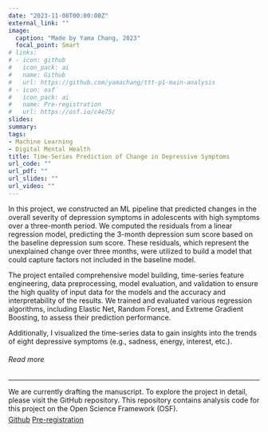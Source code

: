 ```yaml
---
date: "2023-11-08T00:00:00Z"
external_link: ""
image:
  caption: "Made by Yama Chang, 2023"
  focal_point: Smart
# links:
# - icon: github
#   icon_pack: ai
#   name: Github
#   url: https://github.com/yamachang/ttt-p1-main-analysis
# - icon: osf
#   icon_pack: ai
#   name: Pre-registration
#   url: https://osf.io/c4e75/
slides: 
summary: 
tags:
- Machine Learning
- Digital Mental Health
title: Time-Series Prediction of Change in Depressive Symptoms
url_code: ""
url_pdf: ""
url_slides: ""
url_video: ""
---
```


<p>In this project, we constructed an ML pipeline that predicted changes in the overall severity of depression symptoms in adolescents with high symptoms over a three-month period. We computed the residuals from a linear regression model, predicting the 3-month depression sum score based on the baseline depression sum score. These residuals, which represent the unexplained change over three months, were utilized to build a model that could capture factors not included in the baseline model.</p>

<p>The project entailed comprehensive model building, time-series feature engineering, data preprocessing, model evaluation, and validation to ensure the high quality of input data for the models and the accuracy and interpretability of the results. We trained and evaluated various regression algorithms, including Elastic Net, Random Forest, and Extreme Gradient Boosting, to assess their prediction performance.</p>

<p>Additionally, I visualized the time-series data to gain insights into the trends of eight depressive symptoms (e.g., sadness, energy, interest, etc.).</p>


<h6>Read more</h6>
<hr>
<span>We are currently drafting the manuscript. To explore the project in detail, please visit the GitHub repository. This repository contains analysis code for this project on the Open Science Framework (OSF).</span>
<div style="margin-top: 5px;">
<a class="btn btn-primary btn text-uppercase js-scroll-trigger" href="https://github.com/yamachang/ttt-p1-main-analysis"  >Github</a>
                      <a class="btn btn-primary btn text-uppercase js-scroll-trigger" href="https://osf.io/c4e75/">Pre-registration</a>

